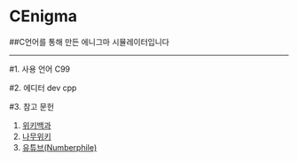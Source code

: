 # CEnigma

##C언어를 통해 만든 에니그마 시뮬레이터입니다

---

#1. 사용 언어
C99

#2. 에디터
dev cpp

#3. 참고 문헌
1. [위키백과](https://ko.wikipedia.org/wiki/%EC%97%90%EB%8B%88%EA%B7%B8%EB%A7%88%EC%9D%98_%ED%95%B4%EB%8F%85)
2. [나무위키](https://namu.wiki/w/%EC%97%90%EB%8B%88%EA%B7%B8%EB%A7%88(%EA%B8%B0%EA%B3%84))
3. [유튜브(Numberphile)](https://www.youtube.com/watch?v=G2_Q9FoD-oQ&t=5s)
